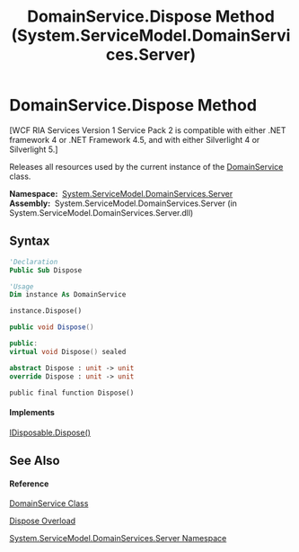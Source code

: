 ﻿---
title: DomainService.Dispose Method  (System.ServiceModel.DomainServices.Server)
TOCTitle: Dispose Method
ms:assetid: M:System.ServiceModel.DomainServices.Server.DomainService.Dispose
ms:mtpsurl: https://msdn.microsoft.com/en-us/library/system.servicemodel.domainservices.server.domainservice.dispose(v=VS.91)
ms:contentKeyID: 28754621
ms.date: 01/27/2012
mtps_version: v=VS.91
dev_langs:
- vb
- csharp
- c++
- fsharp
- jscript
api_location:
- System.ServiceModel.DomainServices.Server.dll
api_name:
- System.ServiceModel.DomainServices.Server.DomainService.Dispose
api_type:
- Managed
topic_type:
- apiref
- kbSyntax
product_family_name: VS
ROBOTS: INDEX,FOLLOW
---

# DomainService.Dispose Method

\[WCF RIA Services Version 1 Service Pack 2 is compatible with either .NET framework 4 or .NET Framework 4.5, and with either Silverlight 4 or Silverlight 5.\]

Releases all resources used by the current instance of the [DomainService](ff422911\(v=vs.91\).md) class.

**Namespace:**  [System.ServiceModel.DomainServices.Server](ff423220\(v=vs.91\).md)  
**Assembly:**  System.ServiceModel.DomainServices.Server (in System.ServiceModel.DomainServices.Server.dll)

## Syntax

``` vb
'Declaration
Public Sub Dispose
```

``` vb
'Usage
Dim instance As DomainService

instance.Dispose()
```

``` csharp
public void Dispose()
```

``` c++
public:
virtual void Dispose() sealed
```

``` fsharp
abstract Dispose : unit -> unit 
override Dispose : unit -> unit 
```

``` jscript
public final function Dispose()
```

#### Implements

[IDisposable.Dispose()](https://msdn.microsoft.com/en-us/library/es4s3w1d)  

## See Also

#### Reference

[DomainService Class](ff422911\(v=vs.91\).md)

[Dispose Overload](ff423270\(v=vs.91\).md)

[System.ServiceModel.DomainServices.Server Namespace](ff423220\(v=vs.91\).md)


